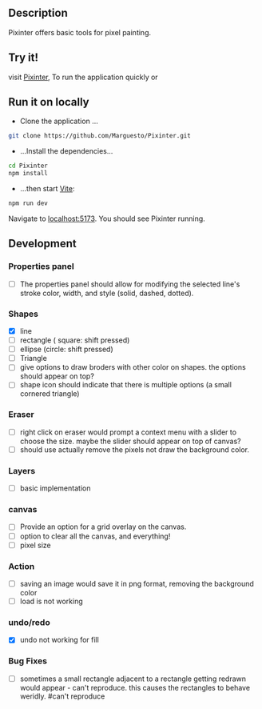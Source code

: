 ## Description
Pixinter offers basic tools for pixel painting.

## Try it!
visit [Pixinter](https://pixinter.vercel.app/), To run the application quickly or

## Run it on locally

- Clone the application ... 
```bash
git clone https://github.com/Marguesto/Pixinter.git
```
- ...Install the dependencies...

```bash
cd Pixinter
npm install
```
- ...then start [Vite](https://vite.dev/):

```bash
npm run dev
```
Navigate to [localhost:5173](http://localhost:5173). You should see Pixinter running. 

## Development
### Properties panel
- [ ] The properties panel should allow for modifying the selected line's stroke color, width, and style (solid, dashed, dotted).
### Shapes
- [x] line
- [ ] rectangle ( square: shift pressed)
- [ ] ellipse (circle: shift pressed)
- [ ] Triangle
- [ ] give options to draw broders with other color on shapes. the options should appear on top?
- [ ] shape icon should indicate that there is multiple options (a small cornered triangle)
### Eraser
- [ ] right click on eraser would prompt a context menu with a slider to choose the size. maybe the slider should appear on top of canvas?
- [ ] should use actually remove the pixels not draw the background color.
### Layers
- [ ] basic implementation
### canvas
- [ ] Provide an option for a grid overlay on the canvas.
- [ ] option to clear all the canvas, and everything!
- [ ] pixel size
### Action
- [ ] saving an image would save it in png format, removing the background color 
- [ ] load is not working
### undo/redo
- [x] undo not working for fill
### Bug Fixes
- [ ] sometimes a small rectangle adjacent to a rectangle getting redrawn would appear - can't reproduce. this causes the rectangles to behave weridly. #can't reproduce



